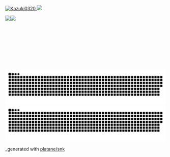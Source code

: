 <!--
**
-->

<p align="left">
  <a href="https://github.com/Kazuki0320/Kazuki0320">
    <img src="https://komarev.com/ghpvc/?username=Kazuki0320" alt="Kazuki0320" />

  <a href="https://github.com/Kazuki0320">
    <img height="20" src="https://img.shields.io/github/followers/Kazuki0320?label=follow&logo=github&style=flat" />
  </a>

</p>

<a href="https://github.com/Kazuki0320">
  <img align="left" height="170px" src="https://github-readme-stats.vercel.app/api?username=Kazuki0320&count_private=true&show_icons=true&theme=dracula" />
</a>

<a href="https://github.com/Kazuki0320">
  <img align="left" height="170px" src="https://github-readme-stats.vercel.app/api/top-langs/?username=Kazuki0320&layout=compact&theme=dracula" />
</a>

![github contribution grid snake animation](https://raw.githubusercontent.com/Kazuki0320/Kazuki0320/output/github-contribution-grid-snake.svg#gh-light-mode-only)
![github contribution grid snake animation](https://raw.githubusercontent.com/Kazuki0320/Kazuki0320/output/github-contribution-grid-snake-dark.svg#gh-dark-mode-only)

_generated with [platane/snk](https://github.com/Platane/snk/)
